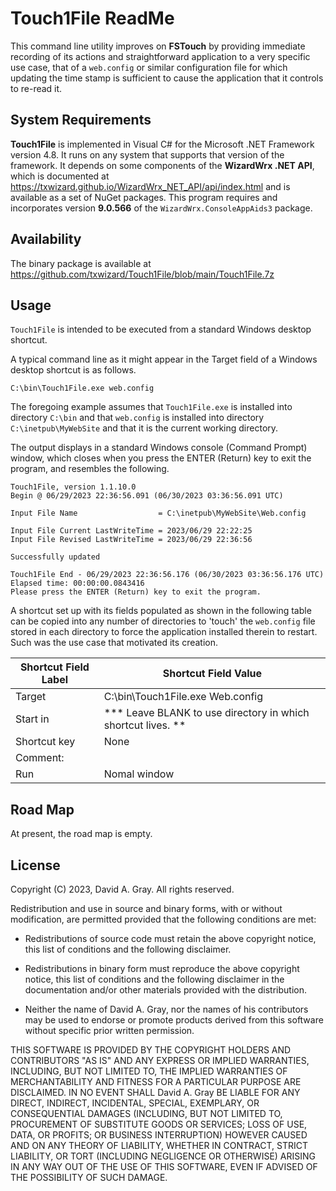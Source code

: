 # Touch1File ReadMe

This command line utility improves on **FSTouch** by providing immediate recording
of its actions and straightforward application to a very specific use case, that
of a `web.config` or similar configuration file for which updating the time stamp
is sufficient to cause the application that it controls to re-read it.

## System Requirements

**Touch1File** is implemented in Visual C# for the Microsoft .NET Framework version 4.8.
It runs on any system that supports that version of the framework. It depends on some
components of the **WizardWrx .NET API**, which is documented at https://txwizard.github.io/WizardWrx_NET_API/api/index.html
and is available as a set of NuGet packages. This program requires and incorporates
version **9.0.566** of the `WizardWrx.ConsoleAppAids3` package.

## Availability

The binary package is available at https://github.com/txwizard/Touch1File/blob/main/Touch1File.7z

## Usage

`Touch1File` is intended to be executed from a standard Windows desktop shortcut.

A typical command line as it might appear in the Target field of a Windows desktop
shortcut is as follows.

    C:\bin\Touch1File.exe web.config

The foregoing example assumes that `Touch1File.exe` is installed into directory
`C:\bin` and that `web.config` is installed into directory `C:\inetpub\MyWebSite`
and that it is the current working directory.

The output displays in a standard Windows console (Command Prompt) window, which
closes when you press the ENTER (Return) key to exit the program, and resembles
the following.

    Touch1File, version 1.1.10.0
    Begin @ 06/29/2023 22:36:56.091 (06/30/2023 03:36:56.091 UTC)

    Input File Name                  = C:\inetpub\MyWebSite\Web.config

    Input File Current LastWriteTime = 2023/06/29 22:22:25
    Input File Revised LastWriteTime = 2023/06/29 22:36:56

    Successfully updated

    Touch1File End - 06/29/2023 22:36:56.176 (06/30/2023 03:36:56.176 UTC)
    Elapsed time: 00:00:00.0843416
    Please press the ENTER (Return) key to exit the program.

A shortcut set up with its fields populated as shown in the following table can be
copied into any number of directories to 'touch' the `web.config` file stored in each
directory to force the application installed therein to restart. Such was the use case
that motivated its creation.

|Shortcut Field Label|Shortcut Field Value                                        |
|--------------------|------------------------------------------------------------|
|Target              |C:\bin\Touch1File.exe Web.config                            |
|Start in            |*** Leave BLANK to use directory in which shortcut lives. **|
|Shortcut key        |None                                                        |
|Comment:            |                                                            |
|Run                 |Nomal window                                                |

## Road Map

At present, the road map is empty.

## License

Copyright (C) 2023, David A. Gray.
All rights reserved.

Redistribution and use in source and binary forms, with or without modification,
are permitted provided that the following conditions are met:

* Redistributions of source code must retain the above copyright notice, this list of conditions and the following disclaimer.

* Redistributions in binary form must reproduce the above copyright notice, this list of conditions and the following disclaimer in the documentation and/or other materials provided with the distribution.

* Neither the name of David A. Gray, nor the names of his contributors may be used to endorse or promote products derived from this software without specific prior written permission.

THIS SOFTWARE IS PROVIDED BY THE COPYRIGHT HOLDERS AND CONTRIBUTORS "AS IS" AND
ANY EXPRESS OR IMPLIED WARRANTIES, INCLUDING, BUT NOT LIMITED TO, THE IMPLIED
WARRANTIES OF MERCHANTABILITY AND FITNESS FOR A PARTICULAR PURPOSE ARE DISCLAIMED.
IN NO EVENT SHALL David A. Gray BE LIABLE FOR ANY DIRECT, INDIRECT, INCIDENTAL,
SPECIAL, EXEMPLARY, OR CONSEQUENTIAL DAMAGES (INCLUDING, BUT NOT LIMITED TO,
PROCUREMENT OF SUBSTITUTE GOODS OR SERVICES; LOSS OF USE, DATA, OR PROFITS; OR
BUSINESS INTERRUPTION) HOWEVER CAUSED AND ON ANY THEORY OF LIABILITY, WHETHER IN
CONTRACT, STRICT LIABILITY, OR TORT (INCLUDING NEGLIGENCE OR OTHERWISE) ARISING
IN ANY WAY OUT OF THE USE OF THIS SOFTWARE, EVEN IF ADVISED OF THE POSSIBILITY
OF SUCH DAMAGE.